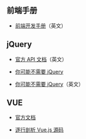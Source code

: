 ## 前端手册

* [前端开发手册](https://frontendmasters.com/books/front-end-handbook/2019/)（英文）

## jQuery

* [官方 API 文档](https://api.jquery.com/)（英文）

* [你可能不需要 jQuery](https://github.com/nefe/You-Dont-Need-jQuery/blob/master/README.zh-CN.md)

* [你可能不需要 jQuery](http://youmightnotneedjquery.com/)（英文）

## VUE

* [官方文档](https://cn.vuejs.org/v2/guide/)

* [逐行剖析 Vue.js 源码](https://nlrx-wjc.github.io/Learn-Vue-Source-Code/)
